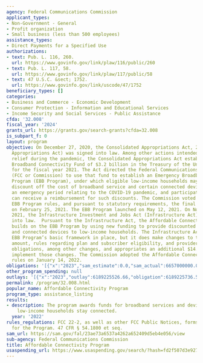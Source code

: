 ```yaml
---
agency: Federal Communications Commission
applicant_types:
- Non-Government - General
- Profit organization
- Small business (less than 500 employees)
assistance_types:
- Direct Payments for a Specified Use
authorizations:
- text: Pub. L. 116, 260.
  url: https://www.govinfo.gov/link/plaw/116/public/260
- text: Pub. L. 117, 58.
  url: https://www.govinfo.gov/link/plaw/117/public/58
- text: 47 U.S.C. &sect; 1752.
  url: https://www.govinfo.gov/link/uscode/47/1752
beneficiary_types: []
categories:
- Business and Commerce - Economic Development
- Consumer Protection - Information and Educational Services
- Income Security and Social Services - Public Assistance
cfda: '32.008'
fiscal_year: '2024'
grants_url: https://grants.gov/search-grants?cfda=32.008
is_subpart_f: 0
layout: program
objective: On December 27, 2020, the Consolidated Appropriations Act, 2021 (Consolidated
  Appropriations Act) was signed into law. Among other actions intended to provide
  relief during the pandemic, the Consolidated Appropriations Act established an Emergency
  Broadband Connectivity Fund of $3.2 billion in the Treasury of the United States
  for the fiscal year 2021. The Act directed the Federal Communications Commission
  (FCC or Commission) to use that fund to establish an Emergency Broadband Benefit
  Program (EBB Program), under which eligible low-income households may receive a
  discount off the cost of broadband service and certain connected devices during
  an emergency period relating to the COVID-19 pandemic, and participating providers
  can receive a reimbursement for such discounts. The Commission voted to adopt the
  EBB Program rules, and pursuant to statutory requirements, the final order was adopted
  on February 25, 2021. The EBB Program launched on May 12, 2021. On November 15,
  2021, the Infrastructure Investment and Jobs Act (Infrastructure Act) was signed
  into law.  Pursuant to the Infrastructure Act, the Affordable Connectivity Program
  builds on the EBB Program by using new funding to provide discounted broadband service
  and connected devices to low-income households. The Infrastructure Act leaves the
  EBB Program’s basic framework in place, but it does make changes to the benefit
  amount, rules regarding plan and subscriber eligibility, and providers’ public promotion
  obligations, among other changes, and appropriates an additional $14.2 billion to
  implement those changes. The Commission adopted the Affordable Connectivity Program
  rules on January 14, 2022.
obligations: '[{"x":"2023","sam_estimate":0.0,"sam_actual":6657000000.0,"usa_spending_actual":6138079216.53},{"x":"2024","sam_estimate":0.0,"sam_actual":5302000000.0,"usa_spending_actual":5948945312.7},{"x":"2025","sam_estimate":0.0,"sam_actual":0.0,"usa_spending_actual":0.0}]'
other_program_spending: null
outlays: '[{"x":"2023","outlay":6189225526.66,"obligation":6189225736.59},{"x":"2024","outlay":5867096030.22,"obligation":5960145595.5},{"x":"2025","outlay":0.0,"obligation":0.0}]'
permalink: /program/32.008.html
popular_name: Affordable Connectivity Program
program_type: assistance_listing
results:
- description: The program awards funds for broadband services and devices to help
    low-income households stay connected.
  year: '2022'
rules_regulations: FCC 22-2, as well as other FCC Public Notices, forms, and announcement
  for the Program. 47 CFR § 54.1800 et seq.
sam_url: https://sam.gov/fal/23ae73a6537a4262a652409d5eb4e056/view
sub-agency: Federal Communications Commission
title: Affordable Connectivity Program
usaspending_url: https://www.usaspending.gov/search/?hash=fd2f507d3e9272122511d4da1a3589c4
---
```

